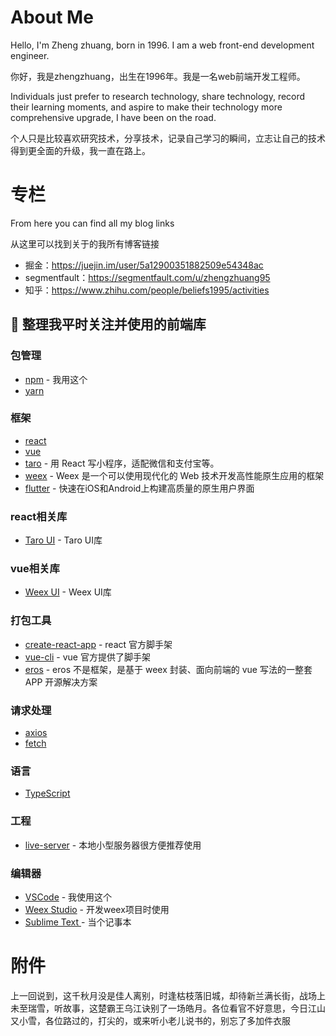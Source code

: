 # About Me

Hello, I'm Zheng zhuang, born in 1996. I am a web front-end development engineer.

你好，我是zhengzhuang，出生在1996年。我是一名web前端开发工程师。

Individuals just prefer to research technology, share technology, record their learning moments, and aspire to make their technology more comprehensive upgrade, I have been on the road.

个人只是比较喜欢研究技术，分享技术，记录自己学习的瞬间，立志让自己的技术得到更全面的升级，我一直在路上。

# 专栏

From here you can find all my blog links

从这里可以找到关于的我所有博客链接


* 掘金：https://juejin.im/user/5a12900351882509e54348ac
* segmentfault：https://segmentfault.com/u/zhengzhuang95
* 知乎：https://www.zhihu.com/people/beliefs1995/activities


## 🎉 整理我平时关注并使用的前端库

### 包管理

* [npm](https://github.com/npm/cli) - 我用这个
* [yarn](https://github.com/yarnpkg/yarn)

### 框架

* [react](https://github.com/facebook/react)
* [vue](https://github.com/vuejs/vue)
* [taro](https://github.com/NervJS/taro) - 用 React 写小程序，适配微信和支付宝等。
* [weex](https://github.com/apache/incubator-weex) - Weex 是一个可以使用现代化的 Web 技术开发高性能原生应用的框架
* [flutter](https://github.com/flutter/flutter) - 快速在iOS和Android上构建高质量的原生用户界面

### react相关库

* [Taro UI](https://taro-ui.aotu.io/#/) - Taro UI库

### vue相关库

* [Weex UI](https://alibaba.github.io/weex-ui/#/cn/) - Weex UI库

### 打包工具

* [create-react-app](https://github.com/facebook/create-react-app) - react 官方脚手架
* [vue-cli](https://github.com/vuejs/vue-cli) - vue 官方提供了脚手架
* [eros](https://github.com/bmfe/eros) - eros 不是框架，是基于 weex 封装、面向前端的 vue 写法的一整套 APP 开源解决方案

### 请求处理

* [axios](https://github.com/axios/axios)
* [fetch](https://github.com/github/fetch)

### 语言

* [TypeScript](https://github.com/Microsoft/TypeScript)

### 工程

* [live-server](https://github.com/tapio/live-server) - 本地小型服务器很方便推荐使用

### 编辑器

* [VSCode](https://code.visualstudio.com/) - 我使用这个
* [Weex Studio](https://weex.apache.org/zh/tools/ide.html) - 开发weex项目时使用
* [Sublime Text ](http://www.sublimetext.com/) - 当个记事本

# 附件

上一回说到，这千秋月没是佳人离别，时逢枯枝落旧城，却待新兰满长街，战场上未至瑞雪，听故事，这楚霸王乌江诀别了一场皓月。各位看官不好意思，今日江山又小雪，各位路过的，打尖的，或来听小老儿说书的，别忘了多加件衣服
